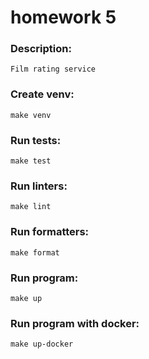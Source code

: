 # homework 5

### Description:
    Film rating service

### Create venv:
    make venv

### Run tests:
    make test

### Run linters:
    make lint

### Run formatters:
    make format

### Run program:
    make up

### Run program with docker:
    make up-docker